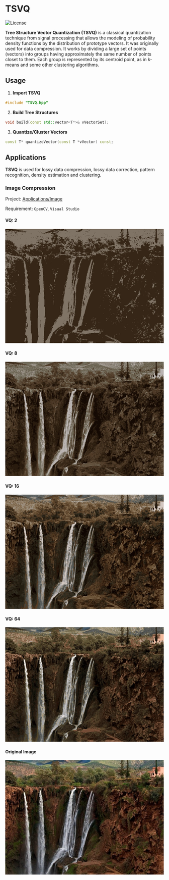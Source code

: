 # TSVQ
[![License](https://img.shields.io/badge/license-BSD-blue.svg)](LICENSE) 

**Tree Structure Vector Quantization (TSVQ)** is a classical quantization technique from signal processing that allows the modeling of probability density functions by the distribution of prototype vectors. It was originally used for data compression. It works by dividing a large set of points (vectors) into groups having approximately the same number of points closet to them. Each group is represented by its centroid point, as in k-means and some other clustering algorithms.

## Usage
1. **Import TSVQ**
```C++
#include "TSVQ.hpp"
```
2. **Build Tree Structures**
```C++
void build(const std::vector<T*>& vVectorSet);
```
3. **Quantize/Cluster Vectors**
```C++
const T* quantizeVector(const T *vVector) const;
```

## Applications
**TSVQ** is used for lossy data compression, lossy data correction, pattern recognition, density estimation and clustering.

### Image Compression
Project: [Applications/Image](https://github.com/leechengpeng/TSVQ/tree/master/Applications/Image)

Requirement: `OpenCV`, `Visual Studio`
#### VQ: 2
![VQ2](Resources/Image/VQ2.jpg)
#### VQ: 8
![VQ8](Resources/Image/VQ8.jpg)
#### VQ: 16
![VQ16](Resources/Image/VQ16.jpg)
#### VQ: 64
![VQ64](Resources/Image/VQ64.jpg)
#### Original Image
![original](Resources/Image/waterfall.jpg)
